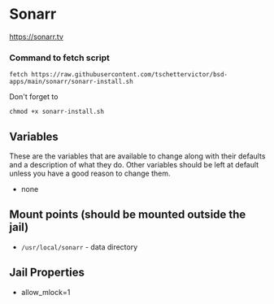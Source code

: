 # Sonarr
https://sonarr.tv

### Command to fetch script
```
fetch https://raw.githubusercontent.com/tschettervictor/bsd-apps/main/sonarr/sonarr-install.sh
```

Don't forget to
```
chmod +x sonarr-install.sh
```

## Variables
These are the variables that are available to change along with their defaults and a description of what they do. Other variables should be left at default unless you have a good reason to change them.
- none

## Mount points (should be mounted outside the jail)
- `/usr/local/sonarr` - data directory

## Jail Properties
- allow_mlock=1
